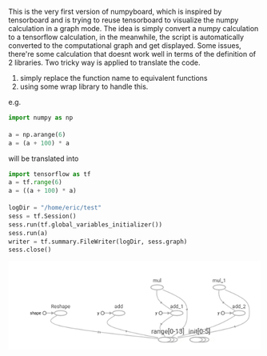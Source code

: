 This is the very first version of numpyboard, which is inspired by tensorboard and is trying to reuse tensorboard to visualize the numpy calculation in a graph mode.
The idea is simply convert a numpy calculation to a tensorflow calculation, in the meanwhile, the script is automatically converted to the computational graph and get displayed.
Some issues, there're some calculation that doesnt work well in terms of the definition of 2 libraries. Two tricky way is applied to translate the code.
1. simply replace the function name to equivalent functions
2. using some wrap library to handle this.

e.g.
```python
import numpy as np

a = np.arange(6)
a = (a + 100) * a
```

will be translated into
```python
import tensorflow as tf
a = tf.range(6)
a = ((a + 100) * a)

logDir = "/home/eric/test"
sess = tf.Session()
sess.run(tf.global_variables_initializer())
sess.run(a)
writer = tf.summary.FileWriter(logDir, sess.graph)
sess.close()
```

![tb-result](img/tb-result.png?raw=true)